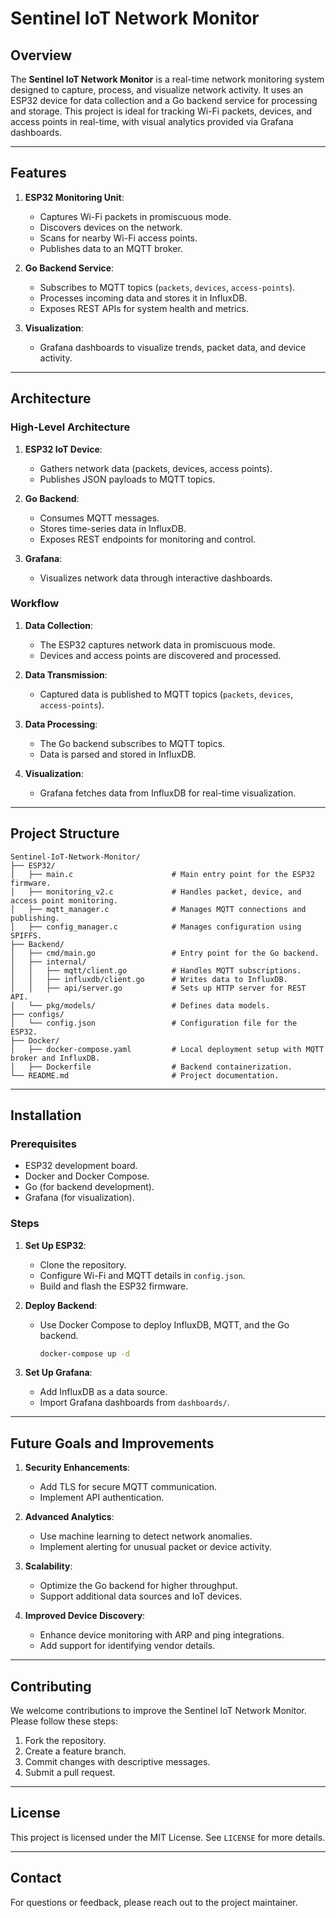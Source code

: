 # Sentinel IoT Network Monitor

## Overview
The **Sentinel IoT Network Monitor** is a real-time network monitoring system designed to capture, process, and visualize network activity. It uses an ESP32 device for data collection and a Go backend service for processing and storage. This project is ideal for tracking Wi-Fi packets, devices, and access points in real-time, with visual analytics provided via Grafana dashboards.

---

## Features
1. **ESP32 Monitoring Unit**:
   - Captures Wi-Fi packets in promiscuous mode.
   - Discovers devices on the network.
   - Scans for nearby Wi-Fi access points.
   - Publishes data to an MQTT broker.

2. **Go Backend Service**:
   - Subscribes to MQTT topics (`packets`, `devices`, `access-points`).
   - Processes incoming data and stores it in InfluxDB.
   - Exposes REST APIs for system health and metrics.

3. **Visualization**:
   - Grafana dashboards to visualize trends, packet data, and device activity.

---

## Architecture
### High-Level Architecture
1. **ESP32 IoT Device**:
   - Gathers network data (packets, devices, access points).
   - Publishes JSON payloads to MQTT topics.

2. **Go Backend**:
   - Consumes MQTT messages.
   - Stores time-series data in InfluxDB.
   - Exposes REST endpoints for monitoring and control.

3. **Grafana**:
   - Visualizes network data through interactive dashboards.

### Workflow
1. **Data Collection**:
   - The ESP32 captures network data in promiscuous mode.
   - Devices and access points are discovered and processed.

2. **Data Transmission**:
   - Captured data is published to MQTT topics (`packets`, `devices`, `access-points`).

3. **Data Processing**:
   - The Go backend subscribes to MQTT topics.
   - Data is parsed and stored in InfluxDB.

4. **Visualization**:
   - Grafana fetches data from InfluxDB for real-time visualization.

---

## Project Structure
```
Sentinel-IoT-Network-Monitor/
├── ESP32/
│   ├── main.c                      # Main entry point for the ESP32 firmware.
│   ├── monitoring_v2.c             # Handles packet, device, and access point monitoring.
│   ├── mqtt_manager.c              # Manages MQTT connections and publishing.
│   ├── config_manager.c            # Manages configuration using SPIFFS.
├── Backend/
│   ├── cmd/main.go                 # Entry point for the Go backend.
│   ├── internal/
│   │   ├── mqtt/client.go          # Handles MQTT subscriptions.
│   │   ├── influxdb/client.go      # Writes data to InfluxDB.
│   │   ├── api/server.go           # Sets up HTTP server for REST API.
│   └── pkg/models/                 # Defines data models.
├── configs/
│   └── config.json                 # Configuration file for the ESP32.
├── Docker/
│   ├── docker-compose.yaml         # Local deployment setup with MQTT broker and InfluxDB.
│   ├── Dockerfile                  # Backend containerization.
└── README.md                       # Project documentation.
```

---

## Installation
### Prerequisites
- ESP32 development board.
- Docker and Docker Compose.
- Go (for backend development).
- Grafana (for visualization).

### Steps
1. **Set Up ESP32**:
   - Clone the repository.
   - Configure Wi-Fi and MQTT details in `config.json`.
   - Build and flash the ESP32 firmware.

2. **Deploy Backend**:
   - Use Docker Compose to deploy InfluxDB, MQTT, and the Go backend.
     ```bash
     docker-compose up -d
     ```

3. **Set Up Grafana**:
   - Add InfluxDB as a data source.
   - Import Grafana dashboards from `dashboards/`.

---

## Future Goals and Improvements
1. **Security Enhancements**:
   - Add TLS for secure MQTT communication.
   - Implement API authentication.

2. **Advanced Analytics**:
   - Use machine learning to detect network anomalies.
   - Implement alerting for unusual packet or device activity.

3. **Scalability**:
   - Optimize the Go backend for higher throughput.
   - Support additional data sources and IoT devices.

4. **Improved Device Discovery**:
   - Enhance device monitoring with ARP and ping integrations.
   - Add support for identifying vendor details.

---

## Contributing
We welcome contributions to improve the Sentinel IoT Network Monitor. Please follow these steps:
1. Fork the repository.
2. Create a feature branch.
3. Commit changes with descriptive messages.
4. Submit a pull request.

---

## License
This project is licensed under the MIT License. See `LICENSE` for more details.

---

## Contact
For questions or feedback, please reach out to the project maintainer.
